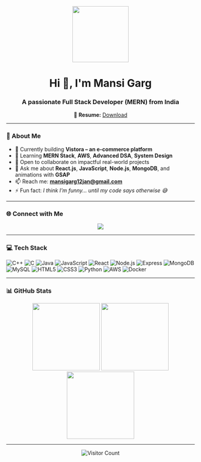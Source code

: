 <div align="center">
  <img height="150" src="https://media.giphy.com/media/M9gbBd9nbDrOTu1Mqx/giphy.gif" />
</div>

<h1 align="center">Hi 👋, I'm Mansi Garg</h1>
<h3 align="center">A passionate Full Stack Developer (MERN) from India</h3>

<p align="center">
  📄 <b>Resume:</b> <a href="https://github.com/1201mansigarg/Resume">Download</a>
</p>

---

### 💫 About Me

- 🔭 Currently building **Vistora – an e-commerce platform**
- 🌱 Learning **MERN Stack**, **AWS**, **Advanced DSA**, **System Design**
- 🤝 Open to collaborate on impactful real-world projects
- 💬 Ask me about **React.js**, **JavaScript**, **Node.js**, **MongoDB**, and animations with **GSAP**
- 📫 Reach me: **mansigarg12jan@gmail.com**
- ⚡ Fun fact: *I think I’m funny... until my code says otherwise 😅*

---

### 🌐 Connect with Me

<p align="center">
  <a href="https://www.linkedin.com/in/mansi-garg-375838265/" target="_blank">
    <img src="https://img.shields.io/badge/LinkedIn-%230077B5.svg?style=for-the-badge&logo=linkedin&logoColor=white" />
  </a>
</p>

---

### 💻 Tech Stack

![C++](https://img.shields.io/badge/C++-00599C?style=for-the-badge&logo=c%2B%2B&logoColor=white)
![C](https://img.shields.io/badge/C-00599C?style=for-the-badge&logo=c&logoColor=white)
![Java](https://img.shields.io/badge/Java-ED8B00?style=for-the-badge&logo=openjdk&logoColor=white)
![JavaScript](https://img.shields.io/badge/JavaScript-F7DF1E?style=for-the-badge&logo=javascript&logoColor=black)
![React](https://img.shields.io/badge/React-20232A?style=for-the-badge&logo=react&logoColor=61DAFB)
![Node.js](https://img.shields.io/badge/Node.js-339933?style=for-the-badge&logo=nodedotjs&logoColor=white)
![Express](https://img.shields.io/badge/Express-000000?style=for-the-badge&logo=express&logoColor=white)
![MongoDB](https://img.shields.io/badge/MongoDB-4EA94B?style=for-the-badge&logo=mongodb&logoColor=white)
![MySQL](https://img.shields.io/badge/MySQL-00758F?style=for-the-badge&logo=mysql&logoColor=white)
![HTML5](https://img.shields.io/badge/HTML5-E34F26?style=for-the-badge&logo=html5&logoColor=white)
![CSS3](https://img.shields.io/badge/CSS3-1572B6?style=for-the-badge&logo=css3&logoColor=white)
![Python](https://img.shields.io/badge/Python-3776AB?style=for-the-badge&logo=python&logoColor=white)
![AWS](https://img.shields.io/badge/AWS-232F3E?style=for-the-badge&logo=amazonaws&logoColor=white)
![Docker](https://img.shields.io/badge/Docker-2496ED?style=for-the-badge&logo=docker&logoColor=white)

---

### 📊 GitHub Stats

<p align="center">
  <img src="https://github-readme-stats.vercel.app/api?username=1201mansigarg&theme=github_dark&hide_border=false&include_all_commits=true&count_private=true" height="180" />
  <img src="https://github-readme-streak-stats.herokuapp.com/?user=1201mansigarg&theme=github-dark&hide_border=false" height="180" />
  <img src="https://github-readme-stats.vercel.app/api/top-langs/?username=1201mansigarg&theme=github_dark&hide_border=false&layout=compact" height="180" />
</p>

---

<p align="center">
  <img src="https://komarev.com/ghpvc/?username=1201mansigarg&style=flat-square&color=blue" alt="Visitor Count" />
</p>

<!-- README crafted with 💙 by Mansi Garg -->
